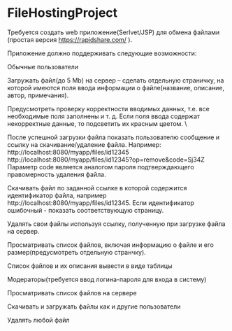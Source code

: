 FileHostingProject
==================
Требуется создать web приложение(Serlvet/JSP) для обмена файлами (простая версия https://rapidshare.com/ ). 

Приложение должно поддерживать следующие возможности:

Обычные пользователи
  
  Загружать файл(до 5 Mb) на сервер – сделать отдельную страничку, на которой имеются поля ввода информации о файле(название, описание, автор, примечания). 
  
  Предусмотреть проверку корректности вводимых данных, т.е. все необходимые поля заполнены и т. д. Если поля ввода содержат некорректные данные, то подсветить их красным цветом. \
  
  После успешной загрузки файла показать пользователю сообщение и ссылку на скачивание/удаление файла. Например:
    http://localhost:8080/myapp/files/id12345
    http://localhost:8080/myapp/files/id12345?op=remove&code=Sj34Z
  Параметр code является аналогом пароля подтверждающего правомерность удаления файла.
  
  Скачивать файл по заданной ссылке в которой содержится идентификатор файла, например http://localhost:8080/myapp/files/id12345. Если идентификатор ошибочный - показать соответствующую страницу.
  
  Удалять свои файлы используя ссылку, полученную при загрузке файла на сервер.
  
  Просматривать список файлов, включая информацию о файле и его размер(предусмотреть отдельную странчку). 
  
  Список файлов и их описания вывести в виде таблицы

Модераторы(требуется ввод логина-пароля для входа в систему)
  
  Просматривать список файлов на сервере
  
  Скачивать и загружать файлы как и другие пользователи
  
  Удалять любой файл

